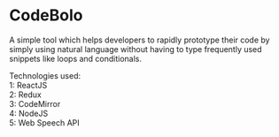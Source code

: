 # CodeBolo

A simple tool which helps developers to rapidly prototype their code by simply using natural language without having to type frequently used snippets like loops and conditionals.

Technologies used: <br />
1: ReactJS <br />
2: Redux <br />
3: CodeMirror <br />
4: NodeJS <br />
5: Web Speech API
